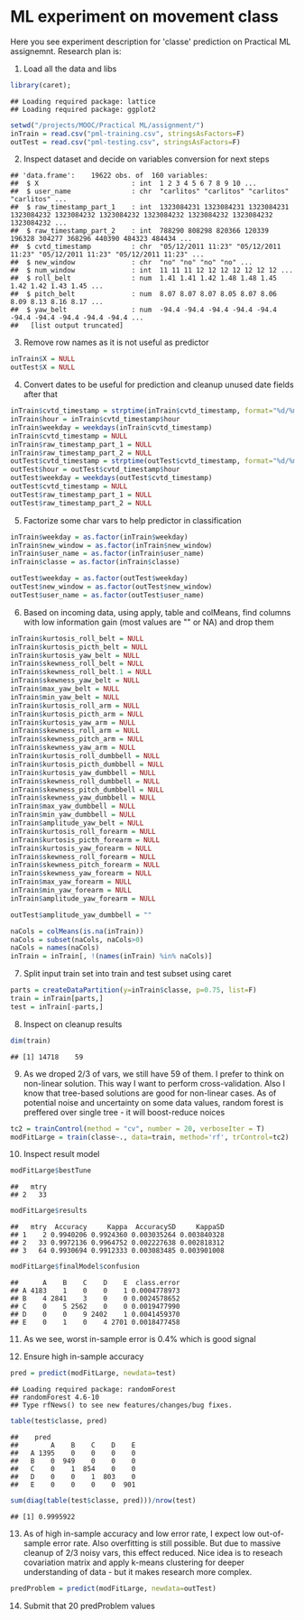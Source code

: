 # ML experiment on movement class

Here you see experiment description for 'classe' prediction on Practical ML assignemnt.
Research plan is:

1. Load all the data and libs

```r
library(caret);
```

```
## Loading required package: lattice
## Loading required package: ggplot2
```

```r
setwd("/projects/MOOC/Practical ML/assignment/")
inTrain = read.csv("pml-training.csv", stringsAsFactors=F)
outTest = read.csv("pml-testing.csv", stringsAsFactors=F)
```

2. Inspect dataset and decide on variables conversion for next steps

```
## 'data.frame':	19622 obs. of  160 variables:
##  $ X                       : int  1 2 3 4 5 6 7 8 9 10 ...
##  $ user_name               : chr  "carlitos" "carlitos" "carlitos" "carlitos" ...
##  $ raw_timestamp_part_1    : int  1323084231 1323084231 1323084231 1323084232 1323084232 1323084232 1323084232 1323084232 1323084232 1323084232 ...
##  $ raw_timestamp_part_2    : int  788290 808298 820366 120339 196328 304277 368296 440390 484323 484434 ...
##  $ cvtd_timestamp          : chr  "05/12/2011 11:23" "05/12/2011 11:23" "05/12/2011 11:23" "05/12/2011 11:23" ...
##  $ new_window              : chr  "no" "no" "no" "no" ...
##  $ num_window              : int  11 11 11 12 12 12 12 12 12 12 ...
##  $ roll_belt               : num  1.41 1.41 1.42 1.48 1.48 1.45 1.42 1.42 1.43 1.45 ...
##  $ pitch_belt              : num  8.07 8.07 8.07 8.05 8.07 8.06 8.09 8.13 8.16 8.17 ...
##  $ yaw_belt                : num  -94.4 -94.4 -94.4 -94.4 -94.4 -94.4 -94.4 -94.4 -94.4 -94.4 ...
##   [list output truncated]
```

3. Remove row names as it is not useful as predictor

```r
inTrain$X = NULL
outTest$X = NULL
```

4. Convert dates to be useful for prediction and cleanup unused date fields after that

```r
inTrain$cvtd_timestamp = strptime(inTrain$cvtd_timestamp, format="%d/%m/%Y %H:%M")
inTrain$hour = inTrain$cvtd_timestamp$hour
inTrain$weekday = weekdays(inTrain$cvtd_timestamp)
inTrain$cvtd_timestamp = NULL
inTrain$raw_timestamp_part_1 = NULL
inTrain$raw_timestamp_part_2 = NULL
outTest$cvtd_timestamp = strptime(outTest$cvtd_timestamp, format="%d/%m/%Y %H:%M")
outTest$hour = outTest$cvtd_timestamp$hour
outTest$weekday = weekdays(outTest$cvtd_timestamp)
outTest$cvtd_timestamp = NULL
outTest$raw_timestamp_part_1 = NULL
outTest$raw_timestamp_part_2 = NULL
```

5. Factorize some char vars to help predictor in classification

```r
inTrain$weekday = as.factor(inTrain$weekday)
inTrain$new_window = as.factor(inTrain$new_window)
inTrain$user_name = as.factor(inTrain$user_name)
inTrain$classe = as.factor(inTrain$classe)

outTest$weekday = as.factor(outTest$weekday)
outTest$new_window = as.factor(outTest$new_window)
outTest$user_name = as.factor(outTest$user_name)
```

6. Based on incoming data, using apply, table and colMeans, find columns with low information gain (most values are "" or NA) and drop them

```r
inTrain$kurtosis_roll_belt = NULL
inTrain$kurtosis_picth_belt = NULL
inTrain$kurtosis_yaw_belt = NULL
inTrain$skewness_roll_belt = NULL
inTrain$skewness_roll_belt.1 = NULL
inTrain$skewness_yaw_belt = NULL
inTrain$max_yaw_belt = NULL
inTrain$min_yaw_belt = NULL
inTrain$kurtosis_roll_arm = NULL
inTrain$kurtosis_picth_arm = NULL
inTrain$kurtosis_yaw_arm = NULL
inTrain$skewness_roll_arm = NULL
inTrain$skewness_pitch_arm = NULL
inTrain$skewness_yaw_arm = NULL
inTrain$kurtosis_roll_dumbbell = NULL
inTrain$kurtosis_picth_dumbbell = NULL
inTrain$kurtosis_yaw_dumbbell = NULL
inTrain$skewness_roll_dumbbell = NULL
inTrain$skewness_pitch_dumbbell = NULL
inTrain$skewness_yaw_dumbbell = NULL
inTrain$max_yaw_dumbbell = NULL
inTrain$min_yaw_dumbbell = NULL
inTrain$amplitude_yaw_belt = NULL
inTrain$kurtosis_roll_forearm = NULL
inTrain$kurtosis_picth_forearm = NULL
inTrain$kurtosis_yaw_forearm = NULL
inTrain$skewness_roll_forearm = NULL
inTrain$skewness_pitch_forearm = NULL
inTrain$skewness_yaw_forearm = NULL
inTrain$max_yaw_forearm = NULL
inTrain$min_yaw_forearm = NULL
inTrain$amplitude_yaw_forearm = NULL

outTest$amplitude_yaw_dumbbell = ""

naCols = colMeans(is.na(inTrain))
naCols = subset(naCols, naCols>0)
naCols = names(naCols)
inTrain = inTrain[, !(names(inTrain) %in% naCols)]
```
  
7. Split input train set into train and test subset using caret

```r
parts = createDataPartition(y=inTrain$classe, p=0.75, list=F)
train = inTrain[parts,]
test = inTrain[-parts,]
```

8. Inspect on cleanup results

```r
dim(train)
```

```
## [1] 14718    59
```

9. As we droped 2/3 of vars, we still have 59 of them. I prefer to think on non-linear solution.
This way I want to perform cross-validation. Also I know that tree-based solutions are good for
non-linear cases. As of potential noise and uncertainty on some data values, random forest is preffered over single tree - it will boost-reduce noices


```r
tc2 = trainControl(method = "cv", number = 20, verboseIter = T)
modFitLarge = train(classe~., data=train, method='rf', trControl=tc2)
```



10. Inspect result model

```r
modFitLarge$bestTune
```

```
##   mtry
## 2   33
```

```r
modFitLarge$results
```

```
##   mtry  Accuracy     Kappa  AccuracySD     KappaSD
## 1    2 0.9940206 0.9924360 0.003035264 0.003840328
## 2   33 0.9972136 0.9964752 0.002227638 0.002818312
## 3   64 0.9930694 0.9912333 0.003083485 0.003901008
```

```r
modFitLarge$finalModel$confusion
```

```
##      A    B    C    D    E  class.error
## A 4183    1    0    0    1 0.0004778973
## B    4 2841    3    0    0 0.0024578652
## C    0    5 2562    0    0 0.0019477990
## D    0    0    9 2402    1 0.0041459370
## E    0    1    0    4 2701 0.0018477458
```

11. As we see, worst in-sample error is 0.4% which is good signal

12. Ensure high in-sample accuracy

```r
pred = predict(modFitLarge, newdata=test)
```

```
## Loading required package: randomForest
## randomForest 4.6-10
## Type rfNews() to see new features/changes/bug fixes.
```

```r
table(test$classe, pred)
```

```
##    pred
##        A    B    C    D    E
##   A 1395    0    0    0    0
##   B    0  949    0    0    0
##   C    0    1  854    0    0
##   D    0    0    1  803    0
##   E    0    0    0    0  901
```

```r
sum(diag(table(test$classe, pred)))/nrow(test)
```

```
## [1] 0.9995922
```

13. As of high in-sample accuracy and low error rate, I expect low out-of-sample error rate.
Also overfitting is still possible. But due to massive cleanup of 2/3 noisy vars,
this effect reduced. Nice idea is to reseach covariation matrix and apply k-means clustering
for deeper understanding of data - but it makes research more complex.

```r
predProblem = predict(modFitLarge, newdata=outTest)
```

14. Submit that 20 predProblem values

